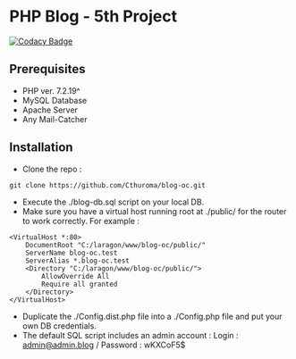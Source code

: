 # PHP Blog - 5th Project
[![Codacy Badge](https://app.codacy.com/project/badge/Grade/93738cbd1dfa4c68b7555054b4a7a412)](https://www.codacy.com?utm_source=github.com&amp;utm_medium=referral&amp;utm_content=Cthuroma/blog-oc&amp;utm_campaign=Badge_Grade)
## Prerequisites
- PHP ver. 7.2.19^
- MySQL Database
- Apache Server
- Any Mail-Catcher
## Installation
- Clone the repo :
```shell script
git clone https://github.com/Cthuroma/blog-oc.git
```
- Execute the ./blog-db.sql script on your local DB.
- Make sure you have a virtual host running root at ./public/ for the router to work correctly. For example :
```apacheconfig
<VirtualHost *:80>
    DocumentRoot "C:/laragon/www/blog-oc/public/"
    ServerName blog-oc.test
    ServerAlias *.blog-oc.test
    <Directory "C:/laragon/www/blog-oc/public/">
        AllowOverride All
        Require all granted
    </Directory>
</VirtualHost>
```
- Duplicate the ./Config.dist.php file into a ./Config.php file and put your own DB credentials.
- The default SQL script includes an admin account : Login :
admin@admin.blog / Password : wKXCoF5$
